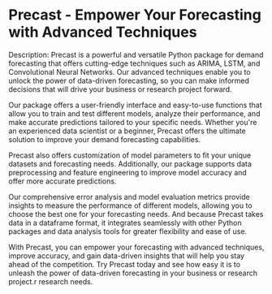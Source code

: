 # Precast - Empower Your Forecasting with Advanced Techniques

Description: Precast is a powerful and versatile Python package for demand forecasting that offers cutting-edge techniques such as ARIMA, LSTM, and Convolutional Neural Networks. Our advanced techniques enable you to unlock the power of data-driven forecasting, so you can make informed decisions that will drive your business or research project forward.

Our package offers a user-friendly interface and easy-to-use functions that allow you to train and test different models, analyze their performance, and make accurate predictions tailored to your specific needs. Whether you're an experienced data scientist or a beginner, Precast offers the ultimate solution to improve your demand forecasting capabilities.

Precast also offers customization of model parameters to fit your unique datasets and forecasting needs. Additionally, our package supports data preprocessing and feature engineering to improve model accuracy and offer more accurate predictions.

Our comprehensive error analysis and model evaluation metrics provide insights to measure the performance of different models, allowing you to choose the best one for your forecasting needs. And because Precast takes data in a dataframe format, it integrates seamlessly with other Python packages and data analysis tools for greater flexibility and ease of use.

With Precast, you can empower your forecasting with advanced techniques, improve accuracy, and gain data-driven insights that will help you stay ahead of the competition. Try Precast today and see how easy it is to unleash the power of data-driven forecasting in your business or research project.r research needs.
